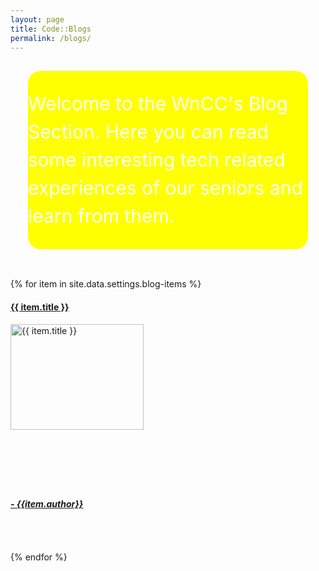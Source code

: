 ```yaml
---
layout: page
title: Code::Blogs
permalink: /blogs/
---
```


<style>
  .yellow{
    background-color: #FFFF00;
  }
  .card{
    margin: 2em;
    border-radius: 20px;
    background-color: #FFFF00;

  }
  .congrats{
    font-size: 20px;
    line-height: 1.5em;
    color: white;
    padding-top: 1em;
    padding-bottom: 1em;
  }
</style>

<section class = "section">
 <div class="container">
    <div class="card">
      <div class="col-lg-10 container my-auto mx-auto text-center">
        <p class="congrats" style="font-size: 30px; line-height: 1.5em; color: white; margin-bottom: 1em;" >Welcome to the WnCC's Blog Section. Here you can read some interesting tech related experiences of our seniors and learn from them. </p>
      </div>
    </div>
  </div>
<div class="container mx-auto">
    <br>
    <div class="row row-eq-height shuffle-wrapper">
      {% for item in site.data.settings.blog-items %}
      <div class="col-md-4 col-6 mb-4 shuffle-item" data-groups="[{% for soc in item.blog-type %}{% if forloop.first == true %}{% else %},{% endif %}&quot;{{ soc.type }}&quot;{% endfor %}]">
        <div class="rounded hover-wrapper pr-3 pl-3 pt-3 pb-3 shadow-sm bg-white border-top border-right mx-auto" href="{{site.baseurl}}{{ item.url }}.html" style = "height:400px;">
          <a href = "{{ site.baseurl }}{{item.url}}.html">
          <span class="rounded"> <h4 class = "text-center">{{ item.title }}</h4> <img src="{{ site.baseurl }}/{{ item.image}}" alt="{{ item.title }}" class="img-fluid rounded  w-100 d-block mt-5" style= "height: 65%">
          <br>
          <h5 class = "text-center">- {{item.author}}</h5>
          </span>
          <div class="hover-overlay rounded">
          </div>
          </a>
        </div>
      </div>
      {% endfor %}
  </div>
  </div>

 </section> 